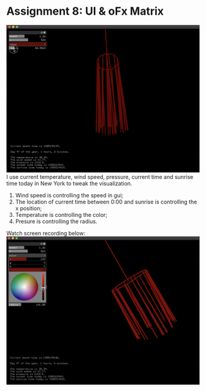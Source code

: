 # Assignment 8: UI & oFx Matrix
![](/img/a8.png)
I use current temperature, wind speed, pressure, current time and sunrise time today in New York to tweak the visualization. 

1. Wind speed is controlling the speed in gui;
2. The location of current time between 0:00 and sunrise is controlling the x position; 
3. Temperature is controlling the color; 
4. Presure is controlling the radius.

Watch screen recording below:
[![a8](/img/a8video.png)](https://youtu.be/0VtRDwbeS0I)
